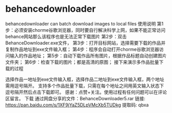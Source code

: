 # behancedownloader
behancedownloader can batch download images to local files
使用说明
第1步：必须安装chorme谷歌浏览器，同时要自行解决科学上网，如果不能正常访问behance网站那么该程序也是无法正常下载图片
第2步：双击BehanceDownloader.exe文件，
第3步：打开目标网站，选择需要下载的作品并复制作品地址到exe文件输入框；
第4步：程序会自动打开chorme谷歌浏览器访问输入的作品地址；
第5步：自动下载作品所有图片，根据作品标题自动创建图片文件夹；
第6步：检查下载的图片；都是高清的原图；
接下来演示多作品批量下载的过程

选择作品一地址到exe文件输入框，选择作品二地址到exe文件输入框，两个地址需用逗号隔开。
支持多个作品批量下载，只需在每个地址之间用英文输入状态下逗号隔开然后点击下载即可。
感谢：点赞+关注。使用过程有任何问题可以在评论区留言。
下载
通过网盘分享的文件：BehanceDownloader5.rar
链接: https://pan.baidu.com/s/1XF9jYaZ5DLpVMcXb5TUDkg 提取码: qbxa
